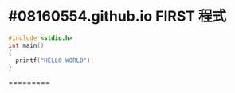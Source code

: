 #08160554.github.io
FIRST
程式
=========
```C
#include <stdio.h>
int main()
{
  printf("HELLO WORLD");
}
```
=========
